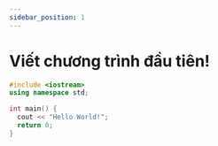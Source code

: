 ```yaml
---
sidebar_position: 1
---
```


# Viết chương trình đầu tiên!

```cpp title="hello-world.cpp"
#include <iostream>
using namespace std;

int main() {
  cout << "Hello World!";
  return 0;
}
```
